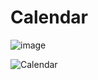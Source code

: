 # Calendar

![image](https://github.com/davidrockkj/Calendar/assets/62350916/53bd4fb6-828f-4ffa-abbb-383b4702dec5)

![Calendar](https://github.com/davidrockkj/Calendar/assets/62350916/3f5ae3d7-ac61-42e4-99f6-0a2786895fee)
